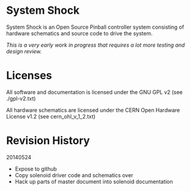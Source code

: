 System Shock
============

System Shock is an Open Source Pinball controller system consisting of hardware schematics and source code to drive the system.

*This is a very early work in progress that requires a lot more testing and design review.*


Licenses
========
All software and documentation is licensed under the GNU GPL v2
(see ./gpl-v2.txt)

All hardware schematics are licensed under the CERN Open Hardware License v1.2
(see cern_ohl_v_1_2.txt)


Revision History
================

20140524

* Expose to github
* Copy solenoid driver code and schematics over
* Hack up parts of master document into solenoid documentation





